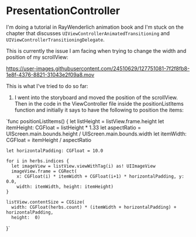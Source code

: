 # PresentationController

I'm doing a tutorial in RayWenderlich animation book and I'm stuck on the chapter that discusses `UIViewControllerAnimatedTransitioning` and `UIViewControllerTransitioningDelegate`.

This is currently the issue I am facing when trying to change the width and position of my scrollView:


https://user-images.githubusercontent.com/24510629/127751081-7f2f8fb8-1e8f-4376-8821-31043e2f09a8.mov


This is what I've tried to do so far:
1. I went into the storyboard and moved the position of the scrollView. Then in the code in the ViewController file inside the positionListItems function and initially it says to have the following to position the items:

`func positionListItems() {
    let listHeight = listView.frame.height
    let itemHeight: CGFloat = listHeight * 1.33
    let aspectRatio = UIScreen.main.bounds.height / UIScreen.main.bounds.width
    let itemWidth: CGFloat = itemHeight / aspectRatio
    
    let horizontalPadding: CGFloat = 10.0
    
    for i in herbs.indices {
      let imageView = listView.viewWithTag(i) as! UIImageView
      imageView.frame = CGRect(
        x: CGFloat(i) * itemWidth + CGFloat(i+1) * horizontalPadding, y: 0.0,
        width: itemWidth, height: itemHeight)
    }
    
    listView.contentSize = CGSize(
      width: CGFloat(herbs.count) * (itemWidth + horizontalPadding) + horizontalPadding,
      height:  0)
}`





